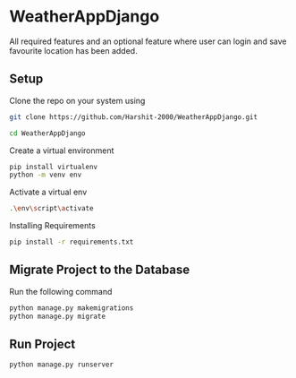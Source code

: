 # WeatherAppDjango
All required features and an optional feature where user can login and save favourite location has been added.

## Setup

Clone the repo on your system using

```bash
git clone https://github.com/Harshit-2000/WeatherAppDjango.git
```

```bash
cd WeatherAppDjango
```

Create a virtual environment

```bash
pip install virtualenv
python -m venv env
```

Activate a virtual env

```bash
.\env\script\activate
```

Installing Requirements

```bash
pip install -r requirements.txt
```

## Migrate Project to the Database

Run the following command
```bash
python manage.py makemigrations
python manage.py migrate
```

## Run Project
```bash
python manage.py runserver
```
